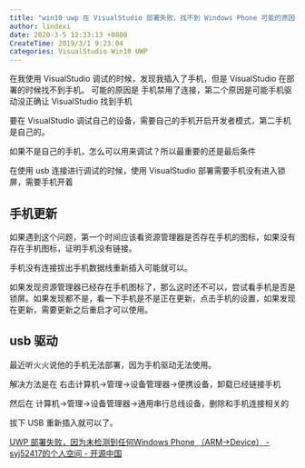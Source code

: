 ```yaml
---
title: "win10 uwp 在 VisualStudio 部署失败，找不到 Windows Phone 可能的原因"
author: lindexi
date: 2020-3-5 12:33:13 +0800
CreateTime: 2019/3/1 9:23:04
categories: VisualStudio Win10 UWP
---
```


在我使用 VisualStudio 调试的时候，发现我插入了手机，但是 VisualStudio 在部署的时候找不到手机。
可能的原因是 手机禁用了连接，第二个原因是可能手机驱动没正确让 VisualStudio 找到手机

<!--more-->


<!-- CreateTime:2019/3/1 9:23:04 -->


要在 VisualStudio 调试自己的设备，需要自己的手机开启开发者模式，第二手机是自己的。

如果不是自己的手机，怎么可以用来调试？所以最重要的还是最后条件

在使用 usb 连接进行调试的时候，使用 VisualStudio 部署需要手机没有进入锁屏，需要手机开着

## 手机更新

如果遇到这个问题，第一个时间应该看资源管理器是否存在手机的图标，如果没有存在手机图标，证明手机没有链接。

手机没有连接拔出手机数据线重新插入可能就可以。

如果发现资源管理器已经存在手机图标了，那么这时还不可以，尝试看手机是否是锁屏。如果发现都不是，看一下手机是不是正在更新，点击手机的设置，如果发现在更新，需要更新之后重启才可以使用。

## usb 驱动

最近听火火说他的手机无法部署，因为手机驱动无法使用。

解决方法是在 右击计算机->管理->设备管理器->便携设备，卸载已经链接手机

然后在 计算机->管理->设备管理器->通用串行总线设备，删除和手机连接相关的

拔下 USB 重新插入就可以了。

[UWP 部署失败，因为未检测到任何Windows Phone （ARM->Device） - syj52417的个人空间 - 开源中国](https://my.oschina.net/u/2319177/blog/668659 )

